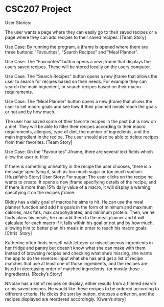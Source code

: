 # CSC207 Project
User Stories: 

The user wants a page where they can easily go to their saved recipes or a page where they can add recipes to their saved recipes. [Team Story]

Use Case: By running the program, a jframe is opened where there are three buttons: "Favourites", "Search Recipes" and "Meal Planner".

Use Case: The "Favourites" button opens a new jframe that displays the users saved recipes. These will be stored locally on the users computer.

Use Case: The "Search Recipes" button opens a new jframe that allows the user to search for recipes based on their needs. For example they can search the main ingredient, or search recipes based on their macro requirements.

Use Case: The "Meal Planner" button opens a new jframe that allows the user to set macro goals and see how if their planned meals reach the goals or not and by how much. 

The user has saved some of their favorite recipes in the past but is now on a diet. They will be able to filter their recipes according to their macro requirements, allergies, type of diet, the number of ingredients, and the main ingredient in the recipe. The user should also be able to delete recipes from their favorites. [Team Story] 

Use Case: On the "Favourites" Jframe, there are several text fields which allow the user to filter.

If there is something unhealthy in the recipe the user chooses, there is a message specifying it, such as too much sugar or too much sodium. [Huzaifah’s Story] 
User Story: For sugar: The user clicks on the recipe he wants to create. It opens a new jframe specifying details of the recipe, and if there is more than 15% daily value of a macro, it will display a warning specifying it on the recipes jframe.

Diddy has a daily goal of macros he aims to hit. He can use the meal planner function and add his goals in the form of minimum and maximum calories, max fats, max carbohydrates, and minimum protein. Then, we he finds plans his meals, he can add them to the meal planner and it will calculate for each macro if it falls within his goal or not and by how much, allowing him to better plan his meals in order to reach his macro goals. [Chris’ Story] 

Katherine often finds herself with leftover or miscellaneous ingredients in her fridge and pantry but doesn’t know what she can make with them. Instead of browsing recipes and checking what she’s missing, she wants the app to do the reverse: input what she has and get a list of recipe matches that use at least one of those ingredients, and the recipes are listed in decreasing order of matched ingredients. (or mostly those ingredients). [Rocky’s Story]  

NNolan has a set of recipes on display, either results from a filtered search or his saved recipes. He would like these recipes to be ordered according to different criteria. He clicks the sort by button, chooses a criterion, and the recipes displayed are reordered accordingly. [Owen’s story] 
